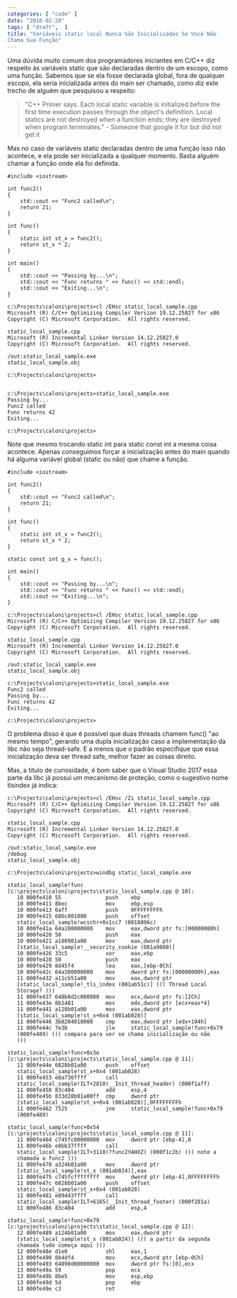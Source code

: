 ```yaml
---
categories: [ "code" ]
date: "2018-02-20"
tags: [ "draft",  ]
title: "Variáveis static local Nunca São Inicializadas Se Você Não
Chama Sua Função"
---
```

Uma dúvida muito comum dos programadores iniciantes em C/C++ diz respeito
às variáveis static que são declaradas dentro de um escopo, como uma
função. Sabemos que se ela fosse declarada global, fora de qualquer
escopo, ela seria inicializada antes do main ser chamado, como diz este
trecho de alguém que pesquisou a respeito:

> "C++ Primer says. Each local static variable is initialized before
the first time execution passes through the object's definition. Local
statics are not destroyed when a function ends; they are destroyed when
program terminates." - Someone that google it for but did not get it

Mas no caso de variáveis static declaradas dentro de uma função isso
não acontece, e ela pode ser inicializada a qualquer momento. Basta
alguém chamar a função onde ela foi definida.

    #include <iostream>
    
    int func2()
    {
        std::cout << "Func2 called\n";
        return 21;
    }
    
    int func()
    {
        static int st_x = func2();
        return st_x * 2;
    }
    
    int main()
    {
        std::cout << "Passing by...\n";
        std::cout << "Func returns " << func() << std::endl;
        std::cout << "Exiting...\n";
    }

    c:\Projects\caloni\projects>cl /EHsc static_local_sample.cpp
    Microsoft (R) C/C++ Optimizing Compiler Version 19.12.25827 for x86
    Copyright (C) Microsoft Corporation.  All rights reserved.
    
    static_local_sample.cpp
    Microsoft (R) Incremental Linker Version 14.12.25827.0
    Copyright (C) Microsoft Corporation.  All rights reserved.
    
    /out:static_local_sample.exe
    static_local_sample.obj
    
    c:\Projects\caloni\projects>

    
    c:\Projects\caloni\projects>static_local_sample.exe
    Passing by...
    Func2 called
    Func returns 42
    Exiting...
    
    c:\Projects\caloni\projects>

Note que mesmo trocando static int para static const int a mesma coisa
acontece. Apenas conseguimos forçar a inicialização antes do main
quando há alguma variável global (static ou não) que chame a função.

    #include <iostream>
    
    int func2()
    {
        std::cout << "Func2 called\n";
        return 21;
    }
    
    int func()
    {
        static int st_x = func2();
        return st_x * 2;
    }
    
    static const int g_x = func();
    
    int main()
    {
        std::cout << "Passing by...\n";
        std::cout << "Func returns " << func() << std::endl;
        std::cout << "Exiting...\n";
    }

    c:\Projects\caloni\projects>cl /EHsc static_local_sample.cpp
    Microsoft (R) C/C++ Optimizing Compiler Version 19.12.25827 for x86
    Copyright (C) Microsoft Corporation.  All rights reserved.
    
    static_local_sample.cpp
    Microsoft (R) Incremental Linker Version 14.12.25827.0
    Copyright (C) Microsoft Corporation.  All rights reserved.
    
    /out:static_local_sample.exe
    static_local_sample.obj
    
    c:\Projects\caloni\projects>static_local_sample.exe
    Func2 called
    Passing by...
    Func returns 42
    Exiting...
    
    c:\Projects\caloni\projects>

O problema disso é que é possível que duas threads chamem func() "ao
mesmo tempo", gerando uma dupla inicialização caso a implementação da
libc não seja thread-safe. E a menos que o padrão especifique que essa
inicialização deva ser thread safe, melhor fazer as coisas direito.

Mas, a título de curiosidade, é bom saber que o Visual Studio 2017 essa
parte da libc já possui um mecanismo de proteção, como o sugestivo
nome tlsindex já indica:

    c:\Projects\caloni\projects>cl /EHsc /Zi static_local_sample.cpp
    Microsoft (R) C/C++ Optimizing Compiler Version 19.12.25827 for x86
    Copyright (C) Microsoft Corporation.  All rights reserved.
    
    static_local_sample.cpp
    Microsoft (R) Incremental Linker Version 14.12.25827.0
    Copyright (C) Microsoft Corporation.  All rights reserved.
    
    /out:static_local_sample.exe
    /debug
    static_local_sample.obj
    
    c:\Projects\caloni\projects>windbg static_local_sample.exe

    static_local_sample!func
    [c:\projects\caloni\projects\static_local_sample.cpp @ 10]:
       10 000fe410 55              push    ebp
       10 000fe411 8bec            mov     ebp,esp
       10 000fe413 6aff            push    0FFFFFFFFh
       10 000fe415 686c801800      push    offset
       static_local_sample!wcschr+0x1cc7 (0018806c)
       10 000fe41a 64a100000000    mov     eax,dword ptr fs:[00000000h]
       10 000fe420 50              push    eax
       10 000fe421 a180901a00      mov     eax,dword ptr
       [static_local_sample!__security_cookie (001a9080)]
       10 000fe426 33c5            xor     eax,ebp
       10 000fe428 50              push    eax
       10 000fe429 8d45f4          lea     eax,[ebp-0Ch]
       10 000fe42c 64a300000000    mov     dword ptr fs:[00000000h],eax
       11 000fe432 a11cb51a00      mov     eax,dword ptr
       [static_local_sample!_tls_index (001ab51c)] ((( Thread Local
       Storage? )))
       11 000fe437 648b0d2c000000  mov     ecx,dword ptr fs:[2Ch]
       11 000fe43e 8b1481          mov     edx,dword ptr [ecx+eax*4]
       11 000fe441 a128b01a00      mov     eax,dword ptr
       [static_local_sample!st_x+0x4 (001ab028)]
       11 000fe446 3b8204010000    cmp     eax,dword ptr [edx+104h]
       11 000fe44c 7e3b            jle     static_local_sample!func+0x79
       (000fe489) ((( compara para ver se chama inicialização ou não
       )))
    
    static_local_sample!func+0x3e
    [c:\projects\caloni\projects\static_local_sample.cpp @ 11]:
       11 000fe44e 6828b01a00      push    offset
       static_local_sample!st_x+0x4 (001ab028)
       11 000fe453 e8a736ffff      call
       static_local_sample!ILT+2810(__Init_thread_header) (000f1aff)
       11 000fe458 83c404          add     esp,4
       11 000fe45b 833d28b01a00ff  cmp     dword ptr
       [static_local_sample!st_x+0x4 (001ab028)],0FFFFFFFFh
       11 000fe462 7525            jne     static_local_sample!func+0x79
       (000fe489)
    
    static_local_sample!func+0x54
    [c:\projects\caloni\projects\static_local_sample.cpp @ 11]:
       11 000fe464 c745fc00000000  mov     dword ptr [ebp-4],0
       11 000fe46b e8bb37ffff      call
       static_local_sample!ILT+3110(?func2YAHXZ) (000f1c2b) ((( note a
       chamada a func2 )))
       11 000fe470 a324b01a00      mov     dword ptr
       [static_local_sample!st_x (001ab024)],eax
       11 000fe475 c745fcffffffff  mov     dword ptr [ebp-4],0FFFFFFFFh
       11 000fe47c 6828b01a00      push    offset
       static_local_sample!st_x+0x4 (001ab028)
       11 000fe481 e89443ffff      call
       static_local_sample!ILT+6165(__Init_thread_footer) (000f281a)
       11 000fe486 83c404          add     esp,4
    
    static_local_sample!func+0x79
    [c:\projects\caloni\projects\static_local_sample.cpp @ 12]:
       12 000fe489 a124b01a00      mov     eax,dword ptr
       [static_local_sample!st_x (001ab024)] ((( a partir da segunda
       chamada tudo começa aqui )))
       12 000fe48e d1e0            shl     eax,1
       13 000fe490 8b4df4          mov     ecx,dword ptr [ebp-0Ch]
       13 000fe493 64890d00000000  mov     dword ptr fs:[0],ecx
       13 000fe49a 59              pop     ecx
       13 000fe49b 8be5            mov     esp,ebp
       13 000fe49d 5d              pop     ebp
       13 000fe49e c3              ret

